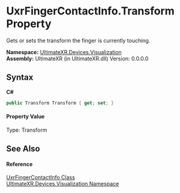 # UxrFingerContactInfo.Transform Property 
 

Gets or sets the transform the finger is currently touching.

**Namespace:**&nbsp;<a href="N_UltimateXR_Devices_Visualization">UltimateXR.Devices.Visualization</a><br />**Assembly:**&nbsp;UltimateXR (in UltimateXR.dll) Version: 0.0.0.0

## Syntax

**C#**<br />
``` C#
public Transform Transform { get; set; }
```


#### Property Value
Type: Transform

## See Also


#### Reference
<a href="T_UltimateXR_Devices_Visualization_UxrFingerContactInfo">UxrFingerContactInfo Class</a><br /><a href="N_UltimateXR_Devices_Visualization">UltimateXR.Devices.Visualization Namespace</a><br />